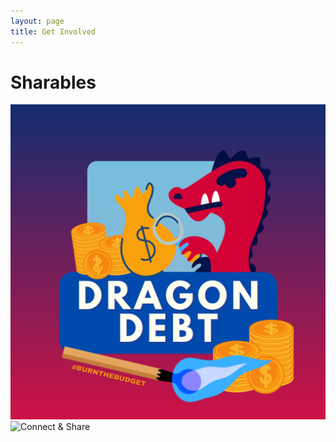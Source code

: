 ```yaml
---
layout: page
title: Get Involved
---
```


# Sharables

![Dragon Debt](/public/images/dragondebt.png)
![Connect & Share](/public/images/ConnectSare.png)
